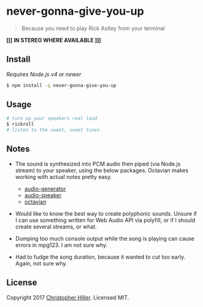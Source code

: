 # never-gonna-give-you-up

> Because you need to play Rick Astley from your terminal

**[[[ IN STEREO WHERE AVAILABLE ]]]**

## Install

*Requires Node.js v4 or newer*

```bash
$ npm install -g never-gonna-give-you-up
```

## Usage

```bash
# turn up your speakers real loud
$ rickroll
# listen to the sweet, sweet tunes
```

## Notes

- The sound is synthesized into PCM audio then piped (via Node.js stream) to your speaker, using the below packages.  Octavian makes working with actual notes pretty easy.

  - [audio-generator](https://npm.im/audio-generator)
  - [audio-speaker](https://npm.im/audio-speaker)
  - [octavian](https://npm.im/octavian)

- Would like to know the best way to create polyphonic sounds.  Unsure if I can use something written for Web Audio API via polyfill, or if I should create several streams, or what.

- Dumping too much console output while the song is playing can cause errors in mpg123.  I am not sure why.

- Had to fudge the song duration, because it wanted to cut too early.  Again, not sure why.

## License

Copyright 2017 [Christopher Hiller](https://boneskull.com).  Licensed MIT.

